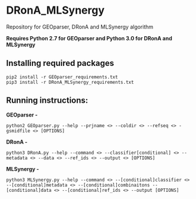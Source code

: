 # DRonA_MLSynergy
Repository for GEOparser, DRonA and MLSynergy algorithm

**Requires Python 2.7 for GEOparser and Python 3.0 for DRonA and MLSynergy**

## Installing required packages

```
pip2 install -r GEOparser_requirements.txt
pip3 install -r DRonA_MLSynergy_requirements.txt
```

## Running instructions:
**GEOparser -**
```
python2 GEOparser.py --help --prjname <> --coldir <> --refseq <> -gsmidfile <> [OPTIONS]
```
**DRonA -**
```
python3 DRonA.py --help --command <> --classifier[conditional] <> --metadata <> --data <> --ref_ids <> --output <> [OPTIONS]
```
**MLSynergy -**
```
python3 MLSynergy.py --help --command <> --[conditional]classifier <> --[conditional]metadata <> --[conditional]combinaitons --[conditional]data <> --[conditional]ref_ids <> --output [OPTIONS]
```
